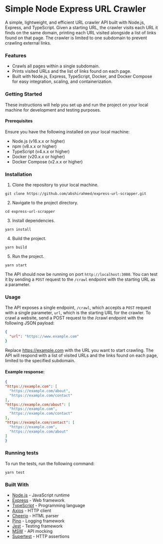 # Simple Node Express URL Crawler

A simple, lightweight, and efficient URL crawler API built with Node.js, Express, and TypeScript. Given a starting URL,
the crawler visits each URL it finds on the same domain, printing each URL visited alongside a list of links found on
that page. The crawler is limited to one subdomain to prevent crawling external links.

### Features

- Crawls all pages within a single subdomain.
- Prints visited URLs and the list of links found on each page.
- Built with Node.js, Express, TypeScript, Docker, and Docker Compose for easy integration, scaling, and
  containerization.

### Getting Started

These instructions will help you set up and run the project on your local machine for development and testing purposes.

#### Prerequisites

Ensure you have the following installed on your local machine:

- Node.js (v16.x.x or higher)
- npm (v8.x.x or higher)
- TypeScript (v4.x.x or higher)
- Docker (v20.x.x or higher)
- Docker Compose (v2.x.x or higher)

### Installation

1. Clone the repository to your local machine.

```shell
git clone https://github.com/abshirahmed/express-url-scrapper.git
```

2. Navigate to the project directory.

```shell
cd express-url-scrapper
```

3. Install dependencies.

```shell
yarn install
```

4. Build the project.

```shell
yarn build
```

5. Run the project.

```shell
yarn start
```

The API should now be running on port `http://localhost:3000`. You can test it by sending a `POST` request to the `/crawl` endpoint with the starting URL as a parameter. 

### Usage

The API exposes a single endpoint, `/crawl`, which accepts a `POST` request with a single parameter, `url`, which is the starting URL for the crawler. To crawl a website, send a POST request to the /crawl endpoint with the following JSON payload:

```json
{
  "url": "https://www.example.com"
}
```
Replace https://example.com with the URL you want to start crawling. The API will respond with a list of visited URLs and the links found on each page, limited to the specified subdomain.

#### Example response:
  
  ```json
  {
  "https://example.com": [
    "https://example.com/about",
    "https://example.com/contact"
  ],
  "https://example.com/about": [
    "https://example.com",
    "https://example.com/contact"
  ],
  "https://example.com/contact": [
    "https://example.com",
    "https://example.com/about"
  ]
}
  ```

### Running tests

To run the tests, run the following command:

```shell
yarn test
```

### Built With

- [Node.js](https://nodejs.org/en/) - JavaScript runtime
- [Express](https://expressjs.com/) - Web framework
- [TypeScript](https://www.typescriptlang.org/) - Programming language
- [Axios](https://axios-http.com/) - HTTP client
- [Cheerio](https://cheerio.js.org/) - HTML parser
- [Pino](https://getpino.io/) - Logging framework
- [Jest](https://jestjs.io/) - Testing framework
- [MSW](https://mswjs.io/) - API mocking
- [Supertest](https://github.com/ladjs/supertest) - HTTP assertions
